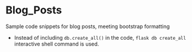 # Blog_Posts
Sample code snippets for blog posts, meeting bootstrap formatting
- Instead of including `db.create_all()` in the code, `flask db create_all` interactive shell command is used.

